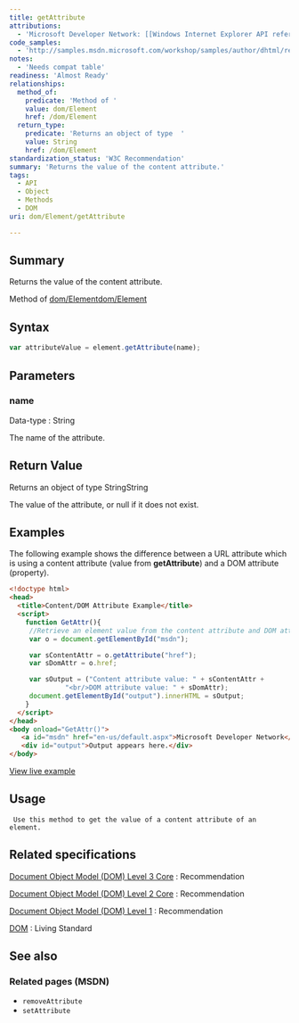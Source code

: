 ```yaml
---
title: getAttribute
attributions:
  - 'Microsoft Developer Network: [[Windows Internet Explorer API reference](http://msdn.microsoft.com/en-us/library/ie/hh828809%28v=vs.85%29.aspx) Article]'
code_samples:
  - 'http://samples.msdn.microsoft.com/workshop/samples/author/dhtml/refs/getAttribute8.htm'
notes:
  - 'Needs compat table'
readiness: 'Almost Ready'
relationships:
  method_of:
    predicate: 'Method of '
    value: dom/Element
    href: /dom/Element
  return_type:
    predicate: 'Returns an object of type  '
    value: String
    href: /dom/Element
standardization_status: 'W3C Recommendation'
summary: 'Returns the value of the content attribute.'
tags:
  - API
  - Object
  - Methods
  - DOM
uri: dom/Element/getAttribute

---
```

## Summary

Returns the value of the content attribute.

Method of [dom/Element](/dom/Element)[dom/Element](/dom/Element)

## Syntax

``` js
var attributeValue = element.getAttribute(name);
```

## Parameters

### name

 Data-type
:   String

 The name of the attribute.

## Return Value

Returns an object of type StringString

The value of the attribute, or null if it does not exist.

## Examples

The following example shows the difference between a URL attribute which is using a content attribute (value from **getAttribute**) and a DOM attribute (property).

``` html
<!doctype html>
<head>
  <title>Content/DOM Attribute Example</title>
  <script>
    function GetAttr(){
     //Retrieve an element value from the content attribute and DOM attribute.
     var o = document.getElementById("msdn");

     var sContentAttr = o.getAttribute("href");
     var sDomAttr = o.href;

     var sOutput = ("Content attribute value: " + sContentAttr +
              "<br/>DOM attribute value: " + sDomAttr);
     document.getElementById("output").innerHTML = sOutput;
    }
  </script>
</head>
<body onload="GetAttr()">
   <a id="msdn" href="en-us/default.aspx">Microsoft Developer Network</a>
   <div id="output">Output appears here.</div>
</body>
```

[View live example](http://samples.msdn.microsoft.com/workshop/samples/author/dhtml/refs/getAttribute8.htm)

## Usage

     Use this method to get the value of a content attribute of an element.

## Related specifications

[Document Object Model (DOM) Level 3 Core](http://www.w3.org/TR/DOM-Level-3-Core/)
:   Recommendation

[Document Object Model (DOM) Level 2 Core](http://www.w3.org/TR/DOM-Level-2-Core/)
:   Recommendation

[Document Object Model (DOM) Level 1](http://www.w3.org/TR/REC-DOM-Level-1)
:   Recommendation

[DOM](http://dom.spec.whatwg.org/)
:   Living Standard

## See also

### Related pages (MSDN)

-   `removeAttribute`
-   `setAttribute`
